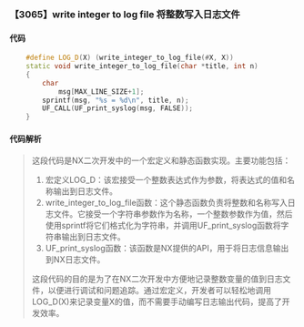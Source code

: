 ### 【3065】write integer to log file 将整数写入日志文件

#### 代码

```cpp
    #define LOG_D(X) (write_integer_to_log_file(#X, X))  
    static void write_integer_to_log_file(char *title, int n)  
    {  
        char  
            msg[MAX_LINE_SIZE+1];  
        sprintf(msg, "%s = %d\n", title, n);  
        UF_CALL(UF_print_syslog(msg, FALSE));  
    }

```

#### 代码解析

> 这段代码是NX二次开发中的一个宏定义和静态函数实现。主要功能包括：
>
> 1. 宏定义LOG_D：该宏接受一个整数表达式作为参数，将表达式的值和名称输出到日志文件。
> 2. write_integer_to_log_file函数：这个静态函数负责将整数和名称写入日志文件。它接受一个字符串参数作为名称，一个整数参数作为值，然后使用sprintf将它们格式化为字符串，并调用UF_print_syslog函数将字符串输出到日志文件。
> 3. UF_print_syslog函数：该函数是NX提供的API，用于将日志信息输出到NX日志文件。
>
> 这段代码的目的是为了在NX二次开发中方便地记录整数变量的值到日志文件，以便进行调试和问题追踪。通过宏定义，开发者可以轻松地调用LOG_D(X)来记录变量X的值，而不需要手动编写日志输出代码，提高了开发效率。
>
